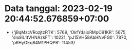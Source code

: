 # Data tanggal: 2023-02-19 20:44:52.676859+07:00

* {'jBqMzcVRozjtzRTK': 5769, 'OkfYdaioRMpO91KR': 5675, 'sIo9lL1tVHNAzkFT': 10221, 'pJ15VH58AbHNvFG0': 7870, 'pRHyOEq84M1PHQPB': 11453}
